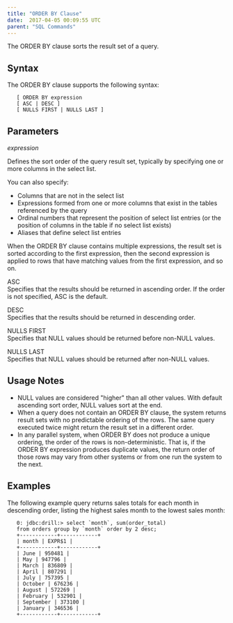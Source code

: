 ```yaml
---
title: "ORDER BY Clause"
date:  2017-04-05 00:09:55 UTC  
parent: "SQL Commands"
---
```

The ORDER BY clause sorts the result set of a query.



## Syntax
The ORDER BY clause supports the following syntax:

       [ ORDER BY expression
       [ ASC | DESC ]
       [ NULLS FIRST | NULLS LAST ]

  

## Parameters  
*expression*  

Defines the sort order of the query result set, typically by specifying one or more columns in the select list.  

You can also specify:  

   * Columns that are not in the select list 
   * Expressions formed from one or more columns that exist in the tables referenced by the query
   * Ordinal numbers that represent the position of select list entries (or the position of columns in the table if no select list exists)
   * Aliases that define select list entries
   
When the ORDER BY clause contains multiple expressions, the result set is sorted according to the first expression, then the second expression is applied to rows that have matching values from the first expression, and so on.

ASC  
Specifies that the results should be returned in ascending order. If the order is not specified, ASC is the default.

DESC  
Specifies that the results should be returned in descending order. 

NULLS FIRST  
Specifies that NULL values should be returned before non-NULL values.  

NULLS LAST  
Specifies that NULL values should be returned after non-NULL values.

## Usage Notes
   * NULL values are considered "higher" than all other values. With default ascending sort order, NULL values sort at the end.  
   * When a query does not contain an ORDER BY clause, the system returns result sets with no predictable ordering of the rows. The same query executed twice might return the result set in a different order.  
   * In any parallel system, when ORDER BY does not produce a unique ordering, the order of the rows is non-deterministic. That is, if the ORDER BY expression produces duplicate values, the return order of those rows may vary from other systems or from one run the system to the next.

## Examples
The following example query returns sales totals for each month in descending order, listing the highest sales month to the lowest sales month:

       0: jdbc:drill:> select `month`, sum(order_total)
       from orders group by `month` order by 2 desc;
       +------------+------------+
       | month | EXPR$1 |
       +------------+------------+
       | June | 950481 |
       | May | 947796 |
       | March | 836809 |
       | April | 807291 |
       | July | 757395 |
       | October | 676236 |
       | August | 572269 |
       | February | 532901 |
       | September | 373100 |
       | January | 346536 |
       +------------+------------+




